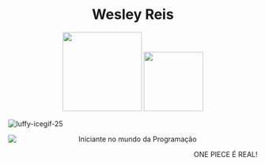 <H1 align="center">  Wesley  Reis  </H1>


<div align="center">
<img height="160em" src="https://github-readme-stats.vercel.app/api?username=WesleyReisWL&show_icons=true&theme=dracula&include_all_commits=true&count_private=true"/>
 <img height="120em" src="https://github-readme-stats.vercel.app/api/top-langs/?username=WesleyReisWL&layout=compact&langs_count=7&theme=dracula"/>
  </div>
<!---
WesleyReisWL/WesleyReisWL is a ✨ special ✨ repository because its `README.md` (this file) appears on your GitHub profile.
You can click the Preview link to take a look at your changes.
--->
<div align="left">

  ![luffy-icegif-25](https://user-images.githubusercontent.com/107414906/204159573-c27862ba-7df2-44e7-a223-e6db7d4dd651.gif)
  
</div>
<div>
<a href="https://www.linkedin.com/in/wesley-reiss/" target="_blank"><img src="https://img.shields.io/badge/-LinkedIn-%230077B5?style=for-the-badge&logo=linkedin&logoColor=white" target="_blank"  align="left"></a> 
  <p align="center">Iniciante no mundo da Programação</p>
  <p align="right">ONE PIECE É REAL!</p>
</div>

